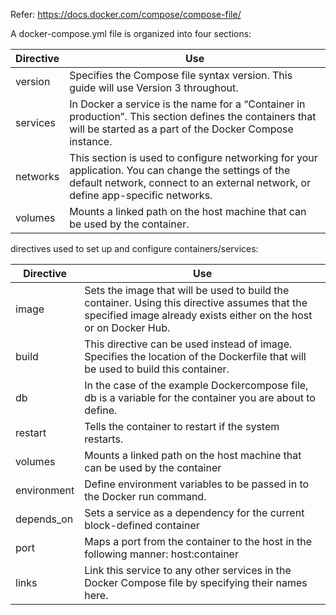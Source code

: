 
Refer: https://docs.docker.com/compose/compose-file/

A docker-compose.yml file is organized into four sections:


| Directive | Use |
| --- | --- |
| version | Specifies the Compose file syntax version. This guide will use Version 3 throughout. |
| services | In Docker a service is the name for a “Container in production”. This section defines the containers that will be started as a part of the Docker Compose instance. |
| networks | This section is used to configure networking for your application. You can change the settings of the default network, connect to an external network, or define app-specific networks. |
| volumes | Mounts a linked path on the host machine that can be used by the container. |

directives used to set up and configure containers/services:

| Directive | Use |
| --- | --- |
| image | Sets the image that will be used to build the container. Using this directive assumes that the specified image already exists either on the host or on Docker Hub. |
| build | This directive can be used instead of image. Specifies the location of the Dockerfile that will be used to build this container. |
| db | In the case of the example Dockercompose file, db is a variable for the container you are about to define. |
| restart | Tells the container to restart if the system restarts. |
| volumes | Mounts a linked path on the host machine that can be used by the container |
| environment | Define environment variables to be passed in to the Docker run command. |
| depends_on | Sets a service as a dependency for the current block-defined container |
| port | Maps a port from the container to the host in the following manner: host:container |
| links | Link this service to any other services in the Docker Compose file by specifying their names here. |
